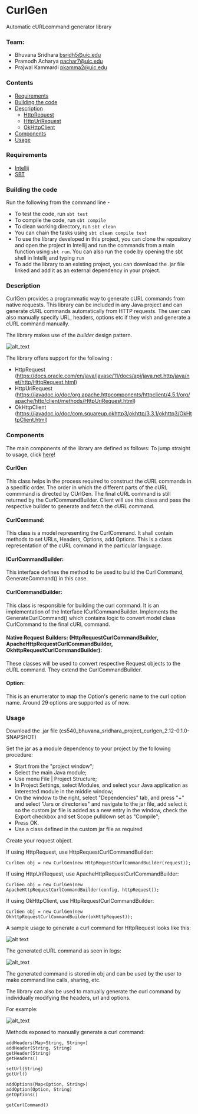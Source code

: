 # CurlGen
Automatic cURLcommand generator library

### Team: 
* Bhuvana Sridhara bsridh5@uic.edu
* Pramodh Acharya pachar7@uic.edu
* Prajwal Kammardi pkamma2@uic.edu

### Contents

* [Requirements](#markdown-header-requirements)
* [Building the code](#markdown-header-building-the-code) 
* [Description](#markdown-header-description)
 	* [HttpRequest](#markdown-header-query-builder)
	* [HttpUriRequest](#markdown-header-http-client)
	* [OkHttpClient](#markdown-header-scala-models)
* [Components](#markdown-header-components)
* [Usage](#markdown-header-usage)

### Requirements
* [Intellij](https://www.jetbrains.com/idea/)
* [SBT](https://www.scala-sbt.org/)

### Building the code
Run the following from the command line - 

* To test the code, run ```sbt test```
* To compile the code, run ```sbt compile ```
* To clean working directory, run ```sbt clean```
* You can chain the tasks using ```sbt clean compile test```
* To use the library developed in this project, you can clone the repository and open the project in Intellij and run the commands from a main function using ```sbt run```. You can also run the code by opening the sbt shell in Intellij and typing ```run```
* To add the library to an existing project, you can download the .jar file linked and add it as an external dependency in your project. 

### Description

CurlGen provides a programmatic way to generate cURL commands from native requests. This library can be included in any Java project and can generate cURL commands automatically from HTTP requests. The user can also manually specify URL, headers, options etc if they wish and generate a cURL command manually.

The library makes use of the _builder_ design pattern.

![alt_text](https://i.postimg.cc/NMVpyhLV/Screen-Shot-2021-05-05-at-5-52-15-PM.png)

The library offers support for the following :

* HttpRequest (https://docs.oracle.com/en/java/javase/11/docs/api/java.net.http/java/net/http/HttpRequest.html)
* HttpUriRequest (https://javadoc.io/doc/org.apache.httpcomponents/httpclient/4.5.1/org/apache/http/client/methods/HttpUriRequest.html)
* OkHttpClient (https://javadoc.io/doc/com.squareup.okhttp3/okhttp/3.3.1/okhttp3/OkHttpClient.html)

### Components
The main components of the library are defined as follows:
To jump straight to usage, click [here](#markdown-header-usage)!

#### CurlGen

This class helps in the process required to construct the cURL commands in a specific order. The order in which the different parts of the cURL commmand is directed by CUrlGen. The final cURL command is still returned by the CurlCommandBuilder. Client will use this class and pass the respective builder to generate and fetch the cURL command.

#### CurlCommand:

This class is a model representing the CurlCommand.  It shall contain methods to set URLs, Headers, Options, add Options. This is a class representation of the cURL command in the particular language.

#### ICurlCommandBuilder:

This interface defines the method to be used to build the Curl Command, GenerateCommand() in this case.

#### CurlCommandBuilder:

This class is responsible for building the curl command. It is an implementation of the Interface ICurlCommandBuilder. Implements the GenerateCurlCommand() which contains logic to convert model class CurlCommand to the final cURL command.

#### Native Request Builders: (HttpRequestCurlCommandBuilder, ApacheHttpRequestCurlCommandBuilder, OkhttpRequestCurlCommandBuilder):

These classes will be used to convert respective Request objects to the cURL command. They extend the CurlCommandBuilder.

#### Option:

This is an enumerator to map the Option's generic name to the curl option name. Around 29 options are supported as of now.

### Usage

Download the .jar file (cs540_bhuvana_sridhara_project_curlgen_2.12-0.1.0-SNAPSHOT)

Set the jar as a module dependency to your project by the following procedure: 

* Start from the "project window";
* Select the main Java module;
* Use menu File | Project Structure;
* In Project Settings, select Modules, and select your Java application as interested module in the middle window;
* On the window to the right, select "Dependencies" tab, and press "+" and select "Jars or directories" and navigate to the jar file, add select it so the custom jar file is added as a new entry in the window, check the Export checkbox and set Scope pulldown set as "Compile";
* Press OK.
* Use a class defined in the custom jar file as required

Create your request object.

If using HttpRequest, use HttpRequestCurlCommandBuilder:
```
CurlGen obj = new CurlGen(new HttpRequestCurlCommandBuilder(request));
```

If using HttpUriRequest, use ApacheHttpRequestCurlCommandBuilder:
```
CurlGen obj = new CurlGen(new ApacheHttpRequestCurlCommandBuilder(config, httpRequest));
```

If using OkHttpClient, use HttpRequestCurlCommandBuilder:
```
CurlGen obj = new CurlGen(new OkhttpRequestCurlCommandBuilder(okHttpRequest));
```

A sample usage to generate a curl command for HttpRequest looks like this:

![alt text](https://i.postimg.cc/P5bztndK/Screen-Shot-2021-05-05-at-5-46-09-PM.png)

The generated cURL command as seen in logs:

![alt_text](https://i.postimg.cc/7ZL0yGQP/Screen-Shot-2021-05-05-at-5-46-32-PM.png)

The generated command is stored in obj and can be used by the user to make command line calls, sharing, etc.

The library can also be used to manually generate the curl command by individually modifying the headers, url and options.

For example:

![alt_text](https://i.postimg.cc/WzDCK1L5/Screen-Shot-2021-05-05-at-6-47-36-PM.png)

Methods exposed to manually generate a curl command:
```
addHeaders(Map<String, String>)
addHeader(String, String)
getHeader(String)
getHeaders()

setUrl(String)
getUrl()

addOptions(Map<Option, String>)
addOption(Option, String)
getOptions()

getCurlCommand()
```
